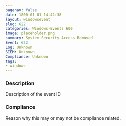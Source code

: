 ```yaml
---
pagenav: false
date: 1800-01-01 14:42:38
layout: windowsevent
slug: 622
categories: Windows-Events 600
image: placeholder.png
summary: System Security Access Removed
Event: 622
Log: Unknown
SIEM: Unknown
Compliance: Unknown
tags:
- windows
---
```


### Description

Description of the event ID

### Compliance

Reason why this may or may not be compliance related.
